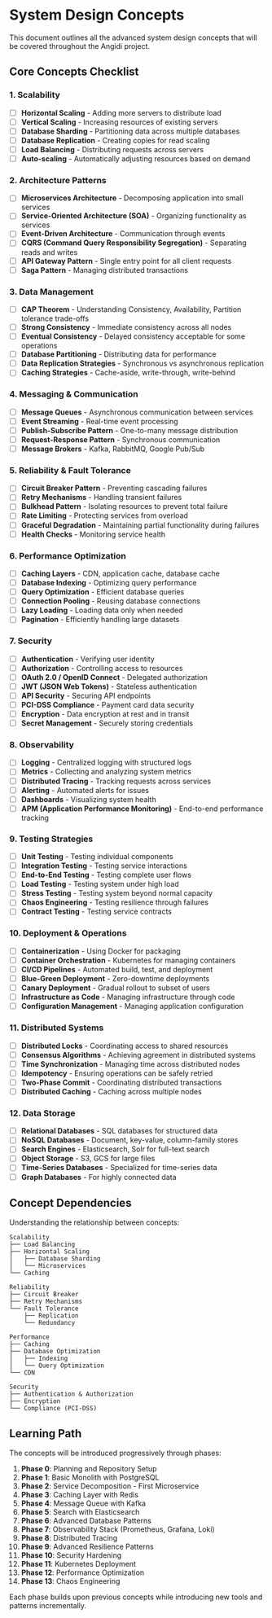 # System Design Concepts

This document outlines all the advanced system design concepts that will be covered throughout the Angidi project.

## Core Concepts Checklist

### 1. Scalability
- [ ] **Horizontal Scaling** - Adding more servers to distribute load
- [ ] **Vertical Scaling** - Increasing resources of existing servers
- [ ] **Database Sharding** - Partitioning data across multiple databases
- [ ] **Database Replication** - Creating copies for read scaling
- [ ] **Load Balancing** - Distributing requests across servers
- [ ] **Auto-scaling** - Automatically adjusting resources based on demand

### 2. Architecture Patterns
- [ ] **Microservices Architecture** - Decomposing application into small services
- [ ] **Service-Oriented Architecture (SOA)** - Organizing functionality as services
- [ ] **Event-Driven Architecture** - Communication through events
- [ ] **CQRS (Command Query Responsibility Segregation)** - Separating reads and writes
- [ ] **API Gateway Pattern** - Single entry point for all client requests
- [ ] **Saga Pattern** - Managing distributed transactions

### 3. Data Management
- [ ] **CAP Theorem** - Understanding Consistency, Availability, Partition tolerance trade-offs
- [ ] **Strong Consistency** - Immediate consistency across all nodes
- [ ] **Eventual Consistency** - Delayed consistency acceptable for some operations
- [ ] **Database Partitioning** - Distributing data for performance
- [ ] **Data Replication Strategies** - Synchronous vs asynchronous replication
- [ ] **Caching Strategies** - Cache-aside, write-through, write-behind

### 4. Messaging & Communication
- [ ] **Message Queues** - Asynchronous communication between services
- [ ] **Event Streaming** - Real-time event processing
- [ ] **Publish-Subscribe Pattern** - One-to-many message distribution
- [ ] **Request-Response Pattern** - Synchronous communication
- [ ] **Message Brokers** - Kafka, RabbitMQ, Google Pub/Sub

### 5. Reliability & Fault Tolerance
- [ ] **Circuit Breaker Pattern** - Preventing cascading failures
- [ ] **Retry Mechanisms** - Handling transient failures
- [ ] **Bulkhead Pattern** - Isolating resources to prevent total failure
- [ ] **Rate Limiting** - Protecting services from overload
- [ ] **Graceful Degradation** - Maintaining partial functionality during failures
- [ ] **Health Checks** - Monitoring service health

### 6. Performance Optimization
- [ ] **Caching Layers** - CDN, application cache, database cache
- [ ] **Database Indexing** - Optimizing query performance
- [ ] **Query Optimization** - Efficient database queries
- [ ] **Connection Pooling** - Reusing database connections
- [ ] **Lazy Loading** - Loading data only when needed
- [ ] **Pagination** - Efficiently handling large datasets

### 7. Security
- [ ] **Authentication** - Verifying user identity
- [ ] **Authorization** - Controlling access to resources
- [ ] **OAuth 2.0 / OpenID Connect** - Delegated authorization
- [ ] **JWT (JSON Web Tokens)** - Stateless authentication
- [ ] **API Security** - Securing API endpoints
- [ ] **PCI-DSS Compliance** - Payment card data security
- [ ] **Encryption** - Data encryption at rest and in transit
- [ ] **Secret Management** - Securely storing credentials

### 8. Observability
- [ ] **Logging** - Centralized logging with structured logs
- [ ] **Metrics** - Collecting and analyzing system metrics
- [ ] **Distributed Tracing** - Tracking requests across services
- [ ] **Alerting** - Automated alerts for issues
- [ ] **Dashboards** - Visualizing system health
- [ ] **APM (Application Performance Monitoring)** - End-to-end performance tracking

### 9. Testing Strategies
- [ ] **Unit Testing** - Testing individual components
- [ ] **Integration Testing** - Testing service interactions
- [ ] **End-to-End Testing** - Testing complete user flows
- [ ] **Load Testing** - Testing system under high load
- [ ] **Stress Testing** - Testing system beyond normal capacity
- [ ] **Chaos Engineering** - Testing resilience through failures
- [ ] **Contract Testing** - Testing service contracts

### 10. Deployment & Operations
- [ ] **Containerization** - Using Docker for packaging
- [ ] **Container Orchestration** - Kubernetes for managing containers
- [ ] **CI/CD Pipelines** - Automated build, test, and deployment
- [ ] **Blue-Green Deployment** - Zero-downtime deployments
- [ ] **Canary Deployment** - Gradual rollout to subset of users
- [ ] **Infrastructure as Code** - Managing infrastructure through code
- [ ] **Configuration Management** - Managing application configuration

### 11. Distributed Systems
- [ ] **Distributed Locks** - Coordinating access to shared resources
- [ ] **Consensus Algorithms** - Achieving agreement in distributed systems
- [ ] **Time Synchronization** - Managing time across distributed nodes
- [ ] **Idempotency** - Ensuring operations can be safely retried
- [ ] **Two-Phase Commit** - Coordinating distributed transactions
- [ ] **Distributed Caching** - Caching across multiple nodes

### 12. Data Storage
- [ ] **Relational Databases** - SQL databases for structured data
- [ ] **NoSQL Databases** - Document, key-value, column-family stores
- [ ] **Search Engines** - Elasticsearch, Solr for full-text search
- [ ] **Object Storage** - S3, GCS for large files
- [ ] **Time-Series Databases** - Specialized for time-series data
- [ ] **Graph Databases** - For highly connected data

## Concept Dependencies

Understanding the relationship between concepts:

```
Scalability
├── Load Balancing
├── Horizontal Scaling
│   ├── Database Sharding
│   └── Microservices
└── Caching

Reliability
├── Circuit Breaker
├── Retry Mechanisms
└── Fault Tolerance
    ├── Replication
    └── Redundancy

Performance
├── Caching
├── Database Optimization
│   ├── Indexing
│   └── Query Optimization
└── CDN

Security
├── Authentication & Authorization
├── Encryption
└── Compliance (PCI-DSS)
```

## Learning Path

The concepts will be introduced progressively through phases:

1. **Phase 0**: Planning and Repository Setup
2. **Phase 1**: Basic Monolith with PostgreSQL
3. **Phase 2**: Service Decomposition - First Microservice
4. **Phase 3**: Caching Layer with Redis
5. **Phase 4**: Message Queue with Kafka
6. **Phase 5**: Search with Elasticsearch
7. **Phase 6**: Advanced Database Patterns
8. **Phase 7**: Observability Stack (Prometheus, Grafana, Loki)
9. **Phase 8**: Distributed Tracing
10. **Phase 9**: Advanced Resilience Patterns
11. **Phase 10**: Security Hardening
12. **Phase 11**: Kubernetes Deployment
13. **Phase 12**: Performance Optimization
14. **Phase 13**: Chaos Engineering

Each phase builds upon previous concepts while introducing new tools and patterns incrementally.
